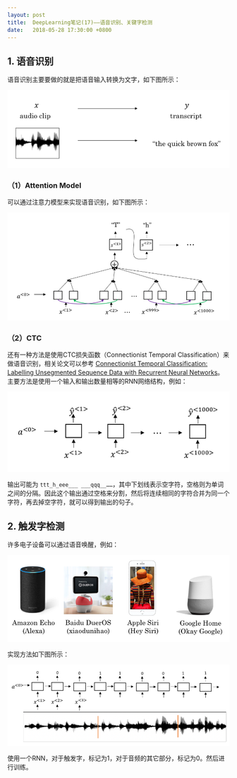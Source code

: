 ```yaml
---
layout: post
title:  DeepLearning笔记(17)——语音识别、关键字检测
date:   2018-05-28 17:30:00 +0800
---
```


## 1. 语音识别

语音识别主要要做的就是把语音输入转换为文字，如下图所示：

![](./img/2018/05/28/17-1.png)

### （1）Attention Model

可以通过注意力模型来实现语音识别，如下图所示：

![](./img/2018/05/28/17-2.png)

### （2）CTC

还有一种方法是使用CTC损失函数（Connectionist Temporal Classification）来做语音识别，相关论文可以参考 [Connectionist Temporal Classification: Labelling Unsegmented Sequence Data with Recurrent Neural Networks](https://www.cs.toronto.edu/~graves/icml_2006.pdf)。主要方法是使用一个输入和输出数量相等的RNN网络结构，例如：

![](./img/2018/05/28/17-3.png)

输出可能为 `ttt_h_eee___ ___qqq__……`，其中下划线表示空字符，空格则为单词之间的分隔。因此这个输出通过空格来分割，然后将连续相同的字符合并为同一个字符，再去掉空字符，就可以得到输出的句子。

## 2. 触发字检测

许多电子设备可以通过语音唤醒，例如：

![](./img/2018/05/28/17-4.png)

实现方法如下图所示：

![](./img/2018/05/28/17-5.png)

使用一个RNN，对于触发字，标记为1，对于音频的其它部分，标记为0。然后进行训练。
